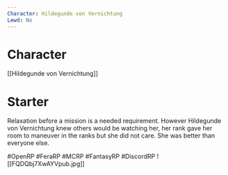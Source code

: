 ```yaml
---
Character: Hildegunde von Vernichtung
Lewd: No
---
```

# Character
[[Hildegunde von Vernichtung]]

# Starter
Relaxation before a mission is a needed requirement. However Hildegunde von Vernichtung knew others would be watching her, her rank gave her room to maneuver in the ranks but she did not care. She was better than everyone else.

  
#OpenRP #FeraRP #MCRP #FantasyRP #DiscordRP
![[FQDQbj7XwAYVpub.jpg]]
